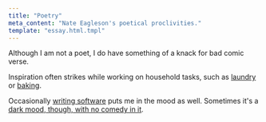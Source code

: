 ```yaml
---
title: "Poetry"
meta_content: "Nate Eagleson's poetical proclivities."
template: "essay.html.tmpl"
---
```


Although I am not a poet, I do have something of a knack for bad comic verse.

Inspiration often strikes while working on household tasks, such as
[laundry](/writing/poetry/laundry-hack.html) or
[baking](/writing/poetry/egg-whites.html).

Occasionally [writing software](/writing/poetry/cordova.html) puts me in the
mood as well. Sometimes it's a [dark mood, though, with no comedy in
it](/writing/poetry/job-destroyers.html).
